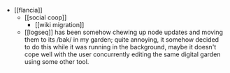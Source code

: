 - [[flancia]]
  - [[social coop]]
    - [[wiki migration]]
  - [[logseq]] has been somehow chewing up node updates and moving them to its /bak/ in my garden; quite annoying, it somehow decided to do this while it was running in the background, maybe it doesn't cope well with the user concurrently editing the same digital garden using some other tool.

